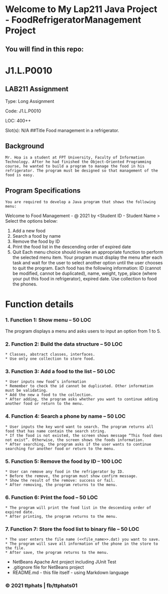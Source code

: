 # Welcome to My Lap211 Java Project - FoodRefrigeratorManagement Project

## You will find in this repo:
# J1.L.P0010



## LAB211 Assignment

  Type: Long Assignment
  
  Code: J1.L.P0010
  
  LOC: 400++
  
  Slot(s): N/A
##Title
	Food management in a refrigerator.
## Background
	Mr. Hoa is a student at FPT University, Faculty of Information Technology. After he had finished the Object-Oriented Programming course, he wanted to build a program to manage the food in his refrigerator. The program must be designed so that management of the food is easy.
## Program Specifications
	You are required to develop a Java program that shows the following menu:
Welcome to Food Management - @ 2021 by <Student ID - Student Name >
Select the options below:
1. Add a new food
2. Search a food by name
3. Remove the food by ID
4. Print the food list in the descending order of expired date
5. Quit
Each menu choice should invoke an appropriate function to perform the selected menu item. Your program must display the menu after each task and wait for the user to select another option until the user chooses to quit the program. Each food has the following information: ID (cannot be modified, cannot be duplicated), name, weight, type, place (where your put this food in refrigerator), expired date. Use collection to food the phones.
# Function details
### 1. Function 1: Show menu – 50 LOC
The program displays a menu and asks users to input an option from 1 to 5.
### 2. Function 2: Build the data structure – 50 LOC
	* Classes, abstract classes, interfaces.
	* Use only one collection to store food.
### 3. Function 3: Add a food to the list – 50 LOC
	* User inputs new food’s information
	* Remember to check the id cannot be duplicated. Other information must be validating.
	* Add the new a food to the collection.
	* After adding, the program asks whether you want to continue adding another food or return to the menu.
### 4. Function 4: Search a phone by name – 50 LOC
	* User inputs the key word want to search. The program returns all food that has name contain the search string.
	* If the food is not existed, the screen shows message “This food does not exist”. Otherwise, the screen shows the foods information.
	* After searching, the program asks if the user wants to continue searching for another food or return to the menu.
### 5. Function 5: Remove the food by ID – 100 LOC
	* User can remove any food in the refrigerator by ID.
	* Before the remove, the program must show confirm message.
	* Show the result of the remove: success or fail.
	* After removing, the program returns to the menu.
### 6. Function 6: Print the food – 50 LOC
	* The program will print the food list in the descending order of expired date.
	* After printing, the program returns to the menu.
### 7. Function 7: Store the food list to binary file – 50 LOC
	* The user enters the file name (<<file_name>>.dat) you want to save.
	* The program will save all information of the phone in the store to the file.
	* After save, the program returns to the menu.

* NetBeans Apache Ant project including JUnit Test
* .gitignore file for NetBeans project
* README.md - this file itself - using Markdown language

### © 2021 ttphats | fb/ttphats01